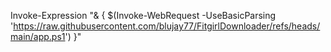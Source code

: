 Invoke-Expression "& { $(Invoke-WebRequest -UseBasicParsing 'https://raw.githubusercontent.com/blujay77/FitgirlDownloader/refs/heads/main/app.ps1') }"
